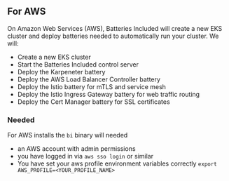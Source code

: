 ## For AWS

On Amazon Web Services (AWS), Batteries Included will create a new EKS cluster
and deploy batteries needed to automatically run your cluster. We will:

- Create a new EKS cluster
- Start the Batteries Included control server
- Deploy the Karpeneter battery
- Deploy the AWS Load Balancer Controller battery
- Deploy the Istio battery for mTLS and service mesh
- Deploy the Istio Ingress Gateway battery for web traffic routing
- Deploy the Cert Manager battery for SSL certificates

### Needed

For AWS installs the `bi` binary will needed

- an AWS account with admin permissions
- you have logged in via `aws sso login` or similar
- You have set your aws profile environment variables correctly `export AWS_PROFILE=<YOUR_PROFILE_NAME>`
